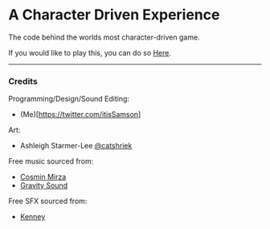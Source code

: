 # A Character Driven Experience
The code behind the worlds most character-driven game.

If you would like to play this, you can do so [Here](https://samson.itch.io/a-character-driven-experience).

---
### Credits

Programming/Design/Sound Editing:
- (Me)[https://twitter.com/itisSamson]

Art:
- Ashleigh Starmer-Lee [@catshriek](https://twitter.com/catshriek)

Free music sourced from:
- [Cosmin Mirza](https://cosminmirza.com/)
- [Gravity Sound](https://www.gravitysound.studio/)

Free SFX sourced from:
- [Kenney](www.kenney.nl)
